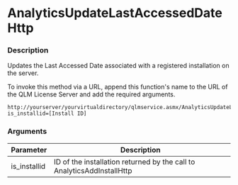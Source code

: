 # AnalyticsUpdateLastAccessedDateHttp

### Description

Updates the Last Accessed Date associated with a registered installation on the server.

To invoke this method via a URL, append this function's name to the URL of the QLM License Server and add the required arguments.

```http
http://yourserver/yourvirtualdirectory/qlmservice.asmx/AnalyticsUpdateLastAccessedDateHttp?is_installid=[Install ID]
```

### Arguments

| Parameter     | Description                                                            |
| ------------- | ---------------------------------------------------------------------- |
| is\_installid | ID of the installation returned by the call to AnalyticsAddInstallHttp |
